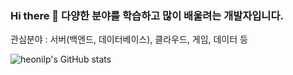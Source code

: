 ### Hi there 👋  다양한 분야를 학습하고 많이 배울려는 개발자입니다.
관심분야 : 서버(백엔드, 데이터베이스), 클라우드, 게임, 데이터 등

![heonilp's GitHub stats](https://github-readme-stats.vercel.app/api?username=heonilp)

<!--
**heonilp/heonilp** is a ✨ _special_ ✨ repository because its `README.md` (this file) appears on your GitHub profile.

Here are some ideas to get you started:

- 🔭 I’m currently working on ...
- 🌱 I’m currently learning ...
- 👯 I’m looking to collaborate on ...
- 🤔 I’m looking for help with ...
- 💬 Ask me about ...
- 📫 How to reach me: ...
- 😄 Pronouns: ...
- ⚡ Fun fact: ...
-->
